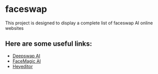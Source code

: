 # faceswap
This project is designed to display a complete list of faceswap AI online websites
## Here are some useful links:
- [Deepswap AI](https://www.deepswap.ai/)
- [FaceMagic AI](https://www.facemagic.ai/faceswap)
- [Heyeditor](https://www.heyeditor.net/)

